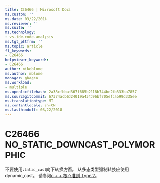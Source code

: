 ```yaml
---
title: C26466 | Microsoft Docs
ms.custom: ''
ms.date: 03/22/2018
ms.reviewer: ''
ms.suite: ''
ms.technology:
- vs-ide-code-analysis
ms.tgt_pltfrm: ''
ms.topic: article
f1_keywords:
- C26466
helpviewer_keywords:
- C26466
author: mikeblome
ms.author: mblome
manager: ghogen
ms.workload:
- multiple
ms.openlocfilehash: 2a38cfbbad367f685b2218b744be2fb333ba7857
ms.sourcegitcommit: 67374acb6d24019a434d96bf705efdab99d335ee
ms.translationtype: MT
ms.contentlocale: zh-CN
ms.lasthandoff: 03/22/2018
---
```

# <a name="c26466-nostaticdowncastpolymorphic"></a>C26466 NO_STATIC_DOWNCAST_POLYMORPHIC
  不要使用`static_cast`向下转换方面。 从多态类型强制转换应使用 dynamic_cast。 请参阅[c + + 核心准则 Type.2](https://github.com/isocpp/CppCoreGuidelines/blob/master/CppCoreGuidelines.md#Pro-type-downcast)。
